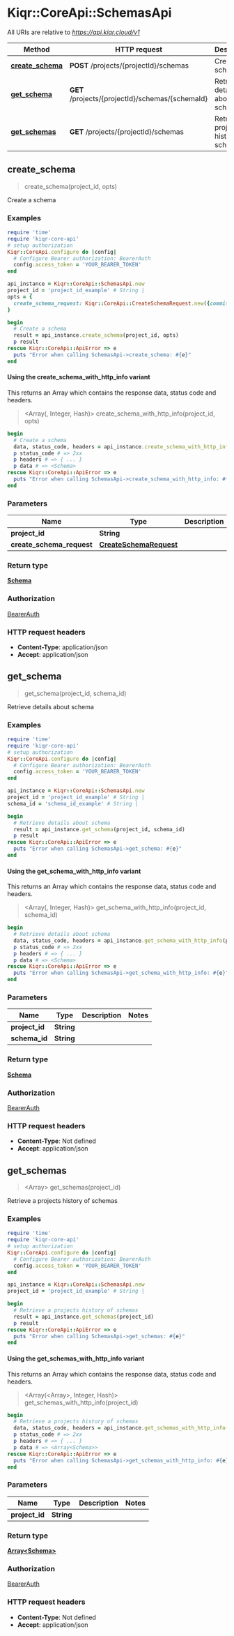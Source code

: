 # Kiqr::CoreApi::SchemasApi

All URIs are relative to *https://api.kiqr.cloud/v1*

| Method | HTTP request | Description |
| ------ | ------------ | ----------- |
| [**create_schema**](SchemasApi.md#create_schema) | **POST** /projects/{projectId}/schemas | Create a schema |
| [**get_schema**](SchemasApi.md#get_schema) | **GET** /projects/{projectId}/schemas/{schemaId} | Retrieve details about schema |
| [**get_schemas**](SchemasApi.md#get_schemas) | **GET** /projects/{projectId}/schemas | Retrieve a projects history of schemas |


## create_schema

> <Schema> create_schema(project_id, opts)

Create a schema

### Examples

```ruby
require 'time'
require 'kiqr-core-api'
# setup authorization
Kiqr::CoreApi.configure do |config|
  # Configure Bearer authorization: BearerAuth
  config.access_token = 'YOUR_BEARER_TOKEN'
end

api_instance = Kiqr::CoreApi::SchemasApi.new
project_id = 'project_id_example' # String | 
opts = {
  create_schema_request: Kiqr::CoreApi::CreateSchemaRequest.new({commit_message: 'commit_message_example'}) # CreateSchemaRequest | 
}

begin
  # Create a schema
  result = api_instance.create_schema(project_id, opts)
  p result
rescue Kiqr::CoreApi::ApiError => e
  puts "Error when calling SchemasApi->create_schema: #{e}"
end
```

#### Using the create_schema_with_http_info variant

This returns an Array which contains the response data, status code and headers.

> <Array(<Schema>, Integer, Hash)> create_schema_with_http_info(project_id, opts)

```ruby
begin
  # Create a schema
  data, status_code, headers = api_instance.create_schema_with_http_info(project_id, opts)
  p status_code # => 2xx
  p headers # => { ... }
  p data # => <Schema>
rescue Kiqr::CoreApi::ApiError => e
  puts "Error when calling SchemasApi->create_schema_with_http_info: #{e}"
end
```

### Parameters

| Name | Type | Description | Notes |
| ---- | ---- | ----------- | ----- |
| **project_id** | **String** |  |  |
| **create_schema_request** | [**CreateSchemaRequest**](CreateSchemaRequest.md) |  | [optional] |

### Return type

[**Schema**](Schema.md)

### Authorization

[BearerAuth](../README.md#BearerAuth)

### HTTP request headers

- **Content-Type**: application/json
- **Accept**: application/json


## get_schema

> <Schema> get_schema(project_id, schema_id)

Retrieve details about schema

### Examples

```ruby
require 'time'
require 'kiqr-core-api'
# setup authorization
Kiqr::CoreApi.configure do |config|
  # Configure Bearer authorization: BearerAuth
  config.access_token = 'YOUR_BEARER_TOKEN'
end

api_instance = Kiqr::CoreApi::SchemasApi.new
project_id = 'project_id_example' # String | 
schema_id = 'schema_id_example' # String | 

begin
  # Retrieve details about schema
  result = api_instance.get_schema(project_id, schema_id)
  p result
rescue Kiqr::CoreApi::ApiError => e
  puts "Error when calling SchemasApi->get_schema: #{e}"
end
```

#### Using the get_schema_with_http_info variant

This returns an Array which contains the response data, status code and headers.

> <Array(<Schema>, Integer, Hash)> get_schema_with_http_info(project_id, schema_id)

```ruby
begin
  # Retrieve details about schema
  data, status_code, headers = api_instance.get_schema_with_http_info(project_id, schema_id)
  p status_code # => 2xx
  p headers # => { ... }
  p data # => <Schema>
rescue Kiqr::CoreApi::ApiError => e
  puts "Error when calling SchemasApi->get_schema_with_http_info: #{e}"
end
```

### Parameters

| Name | Type | Description | Notes |
| ---- | ---- | ----------- | ----- |
| **project_id** | **String** |  |  |
| **schema_id** | **String** |  |  |

### Return type

[**Schema**](Schema.md)

### Authorization

[BearerAuth](../README.md#BearerAuth)

### HTTP request headers

- **Content-Type**: Not defined
- **Accept**: application/json


## get_schemas

> <Array<Schema>> get_schemas(project_id)

Retrieve a projects history of schemas

### Examples

```ruby
require 'time'
require 'kiqr-core-api'
# setup authorization
Kiqr::CoreApi.configure do |config|
  # Configure Bearer authorization: BearerAuth
  config.access_token = 'YOUR_BEARER_TOKEN'
end

api_instance = Kiqr::CoreApi::SchemasApi.new
project_id = 'project_id_example' # String | 

begin
  # Retrieve a projects history of schemas
  result = api_instance.get_schemas(project_id)
  p result
rescue Kiqr::CoreApi::ApiError => e
  puts "Error when calling SchemasApi->get_schemas: #{e}"
end
```

#### Using the get_schemas_with_http_info variant

This returns an Array which contains the response data, status code and headers.

> <Array(<Array<Schema>>, Integer, Hash)> get_schemas_with_http_info(project_id)

```ruby
begin
  # Retrieve a projects history of schemas
  data, status_code, headers = api_instance.get_schemas_with_http_info(project_id)
  p status_code # => 2xx
  p headers # => { ... }
  p data # => <Array<Schema>>
rescue Kiqr::CoreApi::ApiError => e
  puts "Error when calling SchemasApi->get_schemas_with_http_info: #{e}"
end
```

### Parameters

| Name | Type | Description | Notes |
| ---- | ---- | ----------- | ----- |
| **project_id** | **String** |  |  |

### Return type

[**Array&lt;Schema&gt;**](Schema.md)

### Authorization

[BearerAuth](../README.md#BearerAuth)

### HTTP request headers

- **Content-Type**: Not defined
- **Accept**: application/json


